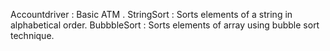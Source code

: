 Accountdriver : Basic ATM .
StringSort : Sorts elements of a string in alphabetical order.
BubbbleSort : Sorts elements of array using bubble sort technique.
